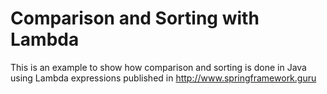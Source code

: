 # Comparison and Sorting with Lambda

This is an example to show how comparison and sorting is done in Java using Lambda expressions published in http://www.springframework.guru
